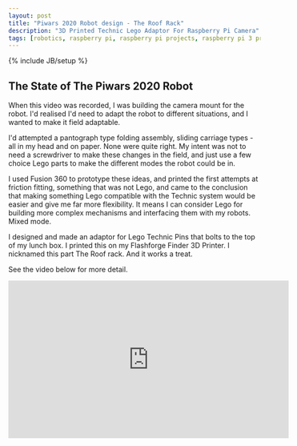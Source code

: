 ```yaml
---
layout: post
title: "Piwars 2020 Robot design - The Roof Rack"
description: "3D Printed Technic Lego Adaptor For Raspberry Pi Camera"
tags: [robotics, raspberry pi, raspberry pi projects, raspberry pi 3 projects, piwars, robot, raspberry pi zero w projects, piwars, 3d cad, 3d printing, lego technic, robot building, robotics at home]
---
```

{% include JB/setup %}

## The State of The Piwars 2020 Robot

When this video was recorded, I was building the camera mount for the robot. I'd realised I'd need to adapt the robot to different situations, and I wanted to make it field
adaptable.

I'd attempted a pantograph type folding assembly, sliding carriage types - all in my head and on paper. None were quite right. My intent was not to need a screwdriver to
make these changes in the field, and just use a few choice Lego parts to make the different modes the robot could be in.

I used Fusion 360 to prototype these ideas, and printed the first attempts at friction fitting, something that was not Lego, and came to the conclusion that making something Lego compatible with the Technic system would be easier and give me far more flexibility. It means I can consider Lego for building more complex mechanisms and interfacing them with my robots. Mixed mode.

I designed and made an adaptor for Lego Technic Pins that bolts to the top of my lunch box. I printed this on my Flashforge Finder 3D Printer.
I nicknamed this part The Roof rack. And it works a treat.

See the video below for more detail.

<div class="embed-responsive embed-responsive-16by9">
<iframe width="560" height="315" src="https://www.youtube.com/embed/xEnxea_wBOc" frameborder="0" allowfullscreen="True"></iframe>
</div>
